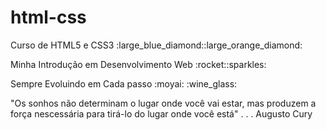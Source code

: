 # html-css
 <p>Curso de HTML5 e CSS3 :large_blue_diamond::large_orange_diamond:</p>

<p>Minha Introdução em Desenvolvimento Web :rocket::sparkles:</p>

<p>Sempre Evoluindo em Cada passo :moyai: :wine_glass:</p>

<p> "Os sonhos não determinam o lugar onde  você vai estar, mas produzem a força nescessária para tirá-lo do lugar onde você está" . . . Augusto Cury</p>

<!-- <a href="https://ezequiellsantos.github.io/html-css/exercicios/modulo01/ex001/">Executar Exercício 001</a> -->

